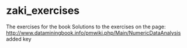 zaki_exercises
==============

The exercises for the book
Solutions to the exercises on the page:
http://www.dataminingbook.info/pmwiki.php/Main/NumericDataAnalysis
added key
